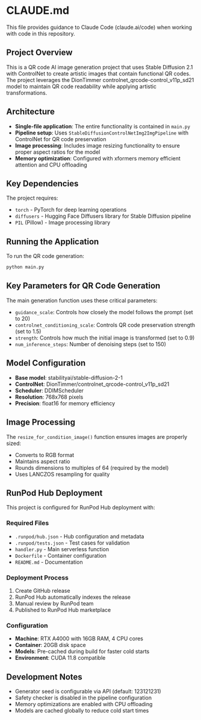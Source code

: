 # CLAUDE.md

This file provides guidance to Claude Code (claude.ai/code) when working with code in this repository.

## Project Overview

This is a QR code AI image generation project that uses Stable Diffusion 2.1 with ControlNet to create artistic images that contain functional QR codes. The project leverages the DionTimmer controlnet_qrcode-control_v11p_sd21 model to maintain QR code readability while applying artistic transformations.

## Architecture

- **Single-file application**: The entire functionality is contained in `main.py`
- **Pipeline setup**: Uses `StableDiffusionControlNetImg2ImgPipeline` with ControlNet for QR code preservation
- **Image processing**: Includes image resizing functionality to ensure proper aspect ratios for the model
- **Memory optimization**: Configured with xformers memory efficient attention and CPU offloading

## Key Dependencies

The project requires:
- `torch` - PyTorch for deep learning operations
- `diffusers` - Hugging Face Diffusers library for Stable Diffusion pipeline
- `PIL` (Pillow) - Image processing library

## Running the Application

To run the QR code generation:
```bash
python main.py
```

## Key Parameters for QR Code Generation

The main generation function uses these critical parameters:
- `guidance_scale`: Controls how closely the model follows the prompt (set to 20)
- `controlnet_conditioning_scale`: Controls QR code preservation strength (set to 1.5)
- `strength`: Controls how much the initial image is transformed (set to 0.9)
- `num_inference_steps`: Number of denoising steps (set to 150)

## Model Configuration

- **Base model**: stabilityai/stable-diffusion-2-1
- **ControlNet**: DionTimmer/controlnet_qrcode-control_v11p_sd21
- **Scheduler**: DDIMScheduler
- **Resolution**: 768x768 pixels
- **Precision**: float16 for memory efficiency

## Image Processing

The `resize_for_condition_image()` function ensures images are properly sized:
- Converts to RGB format
- Maintains aspect ratio
- Rounds dimensions to multiples of 64 (required by the model)
- Uses LANCZOS resampling for quality

## RunPod Hub Deployment

This project is configured for RunPod Hub deployment with:

### Required Files
- `.runpod/hub.json` - Hub configuration and metadata
- `.runpod/tests.json` - Test cases for validation
- `handler.py` - Main serverless function
- `Dockerfile` - Container configuration
- `README.md` - Documentation

### Deployment Process
1. Create GitHub release
2. RunPod Hub automatically indexes the release
3. Manual review by RunPod team
4. Published to RunPod Hub marketplace

### Configuration
- **Machine**: RTX A4000 with 16GB RAM, 4 CPU cores
- **Container**: 20GB disk space
- **Models**: Pre-cached during build for faster cold starts
- **Environment**: CUDA 11.8 compatible

## Development Notes

- Generator seed is configurable via API (default: 123121231)
- Safety checker is disabled in the pipeline configuration
- Memory optimizations are enabled with CPU offloading
- Models are cached globally to reduce cold start times